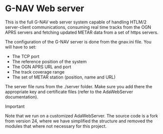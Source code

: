 # G-NAV Web server

This is the full G-NAV web server system capable of handling HTLM/2 server-client communications, consuming real time tracks from the OGN APRS servers and fetching updated METAR data from a set of https servers.

The configuration of the G-NAV server is done from the gnav.ini file. You will have to set:

- The TCP port
- The reference position of the system
- The OGN APRS URL and port
- The track coverage range
- The set of METAR station (position, name and URL)

The server file runs from the ./server folder. Make sure you add there the appropriate key and certificate files (refer to the AdaWebServer documentation).

> [!IMPORTANT]
> Note that we run on a customized AdaWebServer. The source code is a fork from version 24, where we have simplified the structure and removed the modules that where not necessary for this project.
